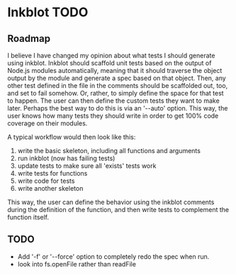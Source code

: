 # Inkblot TODO

## Roadmap

I believe I have changed my opinion about what tests I should generate using inkblot. Inkblot should scaffold unit tests based on the output of Node.js modules automatically, meaning that it should traverse the object output by the module and generate a spec based on that object. Then, any other test defined in the file in the comments should be scaffolded out, too, and set to fail somehow. Or, rather, to simply define the space for that test to happen. The user can then define the custom tests they want to make later. Perhaps the best way to do this is via an '--auto' option. This way, the user knows how many tests they should write in order to get 100% code coverage on their modules.

A typical workflow would then look like this: 
1. write the basic skeleton, including all functions and arguments
2. run inkblot (now has failing tests)
3. update tests to make sure all 'exists' tests work
4. write tests for functions
5. write code for tests
6. write another skeleton

This way, the user can define the behavior using the inkblot comments during the definition of the function, and then write tests to complement the function itself.

## TODO

- Add '-f' or '--force' option to completely redo the spec when run.
- look into fs.openFile rather than readFile